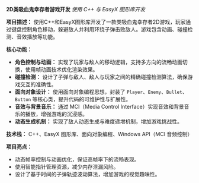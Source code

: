 **2D类吸血鬼幸存者游戏开发**
 *使用 C++ 与 EasyX 图形库开发*

**项目描述：**
 使用C++和EasyX图形库开发了一款类吸血鬼幸存者2D游戏，玩家通过键盘控制角色移动，躲避敌人并利用环绕子弹击败敌人。游戏包含动画、碰撞检测、音效播放等功能。


**核心功能：**

- **角色控制与动画：** 实现了玩家与敌人的移动逻辑，支持多方向的流畅动画切换，使用帧动画技术优化渲染效果。
- **碰撞检测：** 设计了子弹与敌人、敌人与玩家之间的精确碰撞检测算法，确保游戏交互的准确性。
- **面向对象设计：** 使用面向对象编程思想，封装了 `Player`、`Enemy`、`Bullet`、`Button` 等核心类，提升代码的可维护性与扩展性。
- **音效与背景音乐：** 通过 MCI（Media Control Interface）实现音效和背景音乐的播放，增强游戏的沉浸感。
- **动态生成机制：** 实现了敌人动态生成与难度递增机制，增加游戏挑战性。

**技术栈：**
 C++、EasyX 图形库、面向对象编程、Windows API（MCI 音频控制）

**项目亮点：**

- 动态帧率控制与动画优化，保证高帧率下的流畅表现。
- 使用智能指针管理资源，减少内存泄漏风险。
- 设计了基于时间的子弹轨迹波动算法，增加游戏的视觉趣味性。
